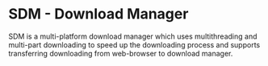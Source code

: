 SDM - Download Manager
======================

SDM is a multi-platform download manager which uses multithreading and multi-part 
downloading to speed up the downloading process and supports transferring downloading
from web-browser to download manager.


